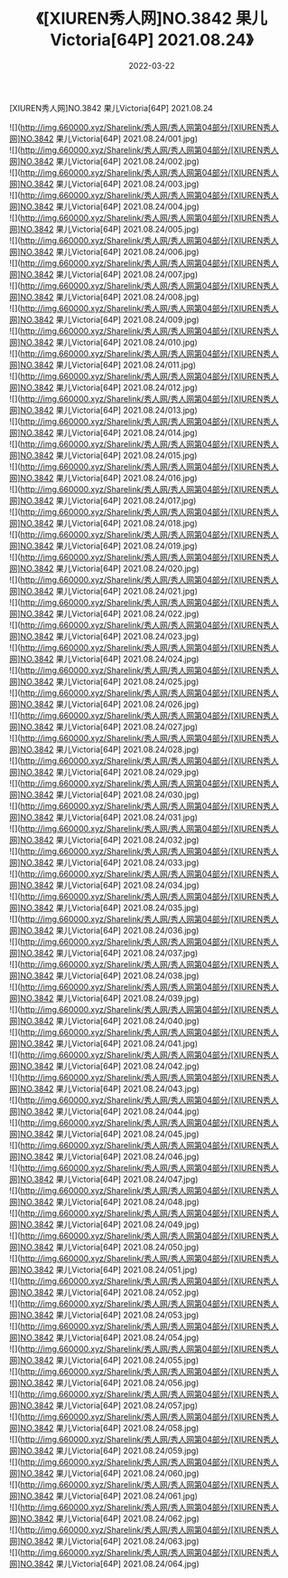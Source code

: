 ﻿---
layout: post
title:  《[XIUREN秀人网]NO.3842 果儿Victoria[64P] 2021.08.24》
date:   2022-03-22
img: http://img.660000.xyz/Sharelink/秀人网/秀人网第04部分/[XIUREN秀人网]NO.3842 果儿Victoria[64P] 2021.08.24/000.jpg
categories: [美女, 清纯, 唯美]
---

[XIUREN秀人网]NO.3842 果儿Victoria[64P] 2021.08.24

 ![](http://img.660000.xyz/Sharelink/秀人网/秀人网第04部分/[XIUREN秀人网]NO.3842 果儿Victoria[64P] 2021.08.24/001.jpg) <br>![](http://img.660000.xyz/Sharelink/秀人网/秀人网第04部分/[XIUREN秀人网]NO.3842 果儿Victoria[64P] 2021.08.24/002.jpg) <br>![](http://img.660000.xyz/Sharelink/秀人网/秀人网第04部分/[XIUREN秀人网]NO.3842 果儿Victoria[64P] 2021.08.24/003.jpg) <br>![](http://img.660000.xyz/Sharelink/秀人网/秀人网第04部分/[XIUREN秀人网]NO.3842 果儿Victoria[64P] 2021.08.24/004.jpg) <br>![](http://img.660000.xyz/Sharelink/秀人网/秀人网第04部分/[XIUREN秀人网]NO.3842 果儿Victoria[64P] 2021.08.24/005.jpg) <br>![](http://img.660000.xyz/Sharelink/秀人网/秀人网第04部分/[XIUREN秀人网]NO.3842 果儿Victoria[64P] 2021.08.24/006.jpg) <br>![](http://img.660000.xyz/Sharelink/秀人网/秀人网第04部分/[XIUREN秀人网]NO.3842 果儿Victoria[64P] 2021.08.24/007.jpg) <br>![](http://img.660000.xyz/Sharelink/秀人网/秀人网第04部分/[XIUREN秀人网]NO.3842 果儿Victoria[64P] 2021.08.24/008.jpg) <br>![](http://img.660000.xyz/Sharelink/秀人网/秀人网第04部分/[XIUREN秀人网]NO.3842 果儿Victoria[64P] 2021.08.24/009.jpg) <br>![](http://img.660000.xyz/Sharelink/秀人网/秀人网第04部分/[XIUREN秀人网]NO.3842 果儿Victoria[64P] 2021.08.24/010.jpg) <br>![](http://img.660000.xyz/Sharelink/秀人网/秀人网第04部分/[XIUREN秀人网]NO.3842 果儿Victoria[64P] 2021.08.24/011.jpg) <br>![](http://img.660000.xyz/Sharelink/秀人网/秀人网第04部分/[XIUREN秀人网]NO.3842 果儿Victoria[64P] 2021.08.24/012.jpg) <br>![](http://img.660000.xyz/Sharelink/秀人网/秀人网第04部分/[XIUREN秀人网]NO.3842 果儿Victoria[64P] 2021.08.24/013.jpg) <br>![](http://img.660000.xyz/Sharelink/秀人网/秀人网第04部分/[XIUREN秀人网]NO.3842 果儿Victoria[64P] 2021.08.24/014.jpg) <br>![](http://img.660000.xyz/Sharelink/秀人网/秀人网第04部分/[XIUREN秀人网]NO.3842 果儿Victoria[64P] 2021.08.24/015.jpg) <br>![](http://img.660000.xyz/Sharelink/秀人网/秀人网第04部分/[XIUREN秀人网]NO.3842 果儿Victoria[64P] 2021.08.24/016.jpg) <br>![](http://img.660000.xyz/Sharelink/秀人网/秀人网第04部分/[XIUREN秀人网]NO.3842 果儿Victoria[64P] 2021.08.24/017.jpg) <br>![](http://img.660000.xyz/Sharelink/秀人网/秀人网第04部分/[XIUREN秀人网]NO.3842 果儿Victoria[64P] 2021.08.24/018.jpg) <br>![](http://img.660000.xyz/Sharelink/秀人网/秀人网第04部分/[XIUREN秀人网]NO.3842 果儿Victoria[64P] 2021.08.24/019.jpg) <br>![](http://img.660000.xyz/Sharelink/秀人网/秀人网第04部分/[XIUREN秀人网]NO.3842 果儿Victoria[64P] 2021.08.24/020.jpg) <br>![](http://img.660000.xyz/Sharelink/秀人网/秀人网第04部分/[XIUREN秀人网]NO.3842 果儿Victoria[64P] 2021.08.24/021.jpg) <br>![](http://img.660000.xyz/Sharelink/秀人网/秀人网第04部分/[XIUREN秀人网]NO.3842 果儿Victoria[64P] 2021.08.24/022.jpg) <br>![](http://img.660000.xyz/Sharelink/秀人网/秀人网第04部分/[XIUREN秀人网]NO.3842 果儿Victoria[64P] 2021.08.24/023.jpg) <br>![](http://img.660000.xyz/Sharelink/秀人网/秀人网第04部分/[XIUREN秀人网]NO.3842 果儿Victoria[64P] 2021.08.24/024.jpg) <br>![](http://img.660000.xyz/Sharelink/秀人网/秀人网第04部分/[XIUREN秀人网]NO.3842 果儿Victoria[64P] 2021.08.24/025.jpg) <br>![](http://img.660000.xyz/Sharelink/秀人网/秀人网第04部分/[XIUREN秀人网]NO.3842 果儿Victoria[64P] 2021.08.24/026.jpg) <br>![](http://img.660000.xyz/Sharelink/秀人网/秀人网第04部分/[XIUREN秀人网]NO.3842 果儿Victoria[64P] 2021.08.24/027.jpg) <br>![](http://img.660000.xyz/Sharelink/秀人网/秀人网第04部分/[XIUREN秀人网]NO.3842 果儿Victoria[64P] 2021.08.24/028.jpg) <br>![](http://img.660000.xyz/Sharelink/秀人网/秀人网第04部分/[XIUREN秀人网]NO.3842 果儿Victoria[64P] 2021.08.24/029.jpg) <br>![](http://img.660000.xyz/Sharelink/秀人网/秀人网第04部分/[XIUREN秀人网]NO.3842 果儿Victoria[64P] 2021.08.24/030.jpg) <br>![](http://img.660000.xyz/Sharelink/秀人网/秀人网第04部分/[XIUREN秀人网]NO.3842 果儿Victoria[64P] 2021.08.24/031.jpg) <br>![](http://img.660000.xyz/Sharelink/秀人网/秀人网第04部分/[XIUREN秀人网]NO.3842 果儿Victoria[64P] 2021.08.24/032.jpg) <br>![](http://img.660000.xyz/Sharelink/秀人网/秀人网第04部分/[XIUREN秀人网]NO.3842 果儿Victoria[64P] 2021.08.24/033.jpg) <br>![](http://img.660000.xyz/Sharelink/秀人网/秀人网第04部分/[XIUREN秀人网]NO.3842 果儿Victoria[64P] 2021.08.24/034.jpg) <br>![](http://img.660000.xyz/Sharelink/秀人网/秀人网第04部分/[XIUREN秀人网]NO.3842 果儿Victoria[64P] 2021.08.24/035.jpg) <br>![](http://img.660000.xyz/Sharelink/秀人网/秀人网第04部分/[XIUREN秀人网]NO.3842 果儿Victoria[64P] 2021.08.24/036.jpg) <br>![](http://img.660000.xyz/Sharelink/秀人网/秀人网第04部分/[XIUREN秀人网]NO.3842 果儿Victoria[64P] 2021.08.24/037.jpg) <br>![](http://img.660000.xyz/Sharelink/秀人网/秀人网第04部分/[XIUREN秀人网]NO.3842 果儿Victoria[64P] 2021.08.24/038.jpg) <br>![](http://img.660000.xyz/Sharelink/秀人网/秀人网第04部分/[XIUREN秀人网]NO.3842 果儿Victoria[64P] 2021.08.24/039.jpg) <br>![](http://img.660000.xyz/Sharelink/秀人网/秀人网第04部分/[XIUREN秀人网]NO.3842 果儿Victoria[64P] 2021.08.24/040.jpg) <br>![](http://img.660000.xyz/Sharelink/秀人网/秀人网第04部分/[XIUREN秀人网]NO.3842 果儿Victoria[64P] 2021.08.24/041.jpg) <br>![](http://img.660000.xyz/Sharelink/秀人网/秀人网第04部分/[XIUREN秀人网]NO.3842 果儿Victoria[64P] 2021.08.24/042.jpg) <br>![](http://img.660000.xyz/Sharelink/秀人网/秀人网第04部分/[XIUREN秀人网]NO.3842 果儿Victoria[64P] 2021.08.24/043.jpg) <br>![](http://img.660000.xyz/Sharelink/秀人网/秀人网第04部分/[XIUREN秀人网]NO.3842 果儿Victoria[64P] 2021.08.24/044.jpg) <br>![](http://img.660000.xyz/Sharelink/秀人网/秀人网第04部分/[XIUREN秀人网]NO.3842 果儿Victoria[64P] 2021.08.24/045.jpg) <br>![](http://img.660000.xyz/Sharelink/秀人网/秀人网第04部分/[XIUREN秀人网]NO.3842 果儿Victoria[64P] 2021.08.24/046.jpg) <br>![](http://img.660000.xyz/Sharelink/秀人网/秀人网第04部分/[XIUREN秀人网]NO.3842 果儿Victoria[64P] 2021.08.24/047.jpg) <br>![](http://img.660000.xyz/Sharelink/秀人网/秀人网第04部分/[XIUREN秀人网]NO.3842 果儿Victoria[64P] 2021.08.24/048.jpg) <br>![](http://img.660000.xyz/Sharelink/秀人网/秀人网第04部分/[XIUREN秀人网]NO.3842 果儿Victoria[64P] 2021.08.24/049.jpg) <br>![](http://img.660000.xyz/Sharelink/秀人网/秀人网第04部分/[XIUREN秀人网]NO.3842 果儿Victoria[64P] 2021.08.24/050.jpg) <br>![](http://img.660000.xyz/Sharelink/秀人网/秀人网第04部分/[XIUREN秀人网]NO.3842 果儿Victoria[64P] 2021.08.24/051.jpg) <br>![](http://img.660000.xyz/Sharelink/秀人网/秀人网第04部分/[XIUREN秀人网]NO.3842 果儿Victoria[64P] 2021.08.24/052.jpg) <br>![](http://img.660000.xyz/Sharelink/秀人网/秀人网第04部分/[XIUREN秀人网]NO.3842 果儿Victoria[64P] 2021.08.24/053.jpg) <br>![](http://img.660000.xyz/Sharelink/秀人网/秀人网第04部分/[XIUREN秀人网]NO.3842 果儿Victoria[64P] 2021.08.24/054.jpg) <br>![](http://img.660000.xyz/Sharelink/秀人网/秀人网第04部分/[XIUREN秀人网]NO.3842 果儿Victoria[64P] 2021.08.24/055.jpg) <br>![](http://img.660000.xyz/Sharelink/秀人网/秀人网第04部分/[XIUREN秀人网]NO.3842 果儿Victoria[64P] 2021.08.24/056.jpg) <br>![](http://img.660000.xyz/Sharelink/秀人网/秀人网第04部分/[XIUREN秀人网]NO.3842 果儿Victoria[64P] 2021.08.24/057.jpg) <br>![](http://img.660000.xyz/Sharelink/秀人网/秀人网第04部分/[XIUREN秀人网]NO.3842 果儿Victoria[64P] 2021.08.24/058.jpg) <br>![](http://img.660000.xyz/Sharelink/秀人网/秀人网第04部分/[XIUREN秀人网]NO.3842 果儿Victoria[64P] 2021.08.24/059.jpg) <br>![](http://img.660000.xyz/Sharelink/秀人网/秀人网第04部分/[XIUREN秀人网]NO.3842 果儿Victoria[64P] 2021.08.24/060.jpg) <br>![](http://img.660000.xyz/Sharelink/秀人网/秀人网第04部分/[XIUREN秀人网]NO.3842 果儿Victoria[64P] 2021.08.24/061.jpg) <br>![](http://img.660000.xyz/Sharelink/秀人网/秀人网第04部分/[XIUREN秀人网]NO.3842 果儿Victoria[64P] 2021.08.24/062.jpg) <br>![](http://img.660000.xyz/Sharelink/秀人网/秀人网第04部分/[XIUREN秀人网]NO.3842 果儿Victoria[64P] 2021.08.24/063.jpg) <br>![](http://img.660000.xyz/Sharelink/秀人网/秀人网第04部分/[XIUREN秀人网]NO.3842 果儿Victoria[64P] 2021.08.24/064.jpg) <br>